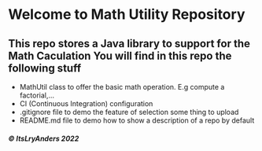 # Welcome to Math Utility Repository

## This repo stores a Java library to support for the Math Caculation You will find in this repo the following stuff

* MathUtil class to offer the basic math operation. E.g compute a factorial,...
* CI (Continuous Integration) configuration
* .gitignore file to demo the feature of selection some thing to upload
* README.md file to demo how to show a description of a repo by default

##### © ItsLryAnders 2022